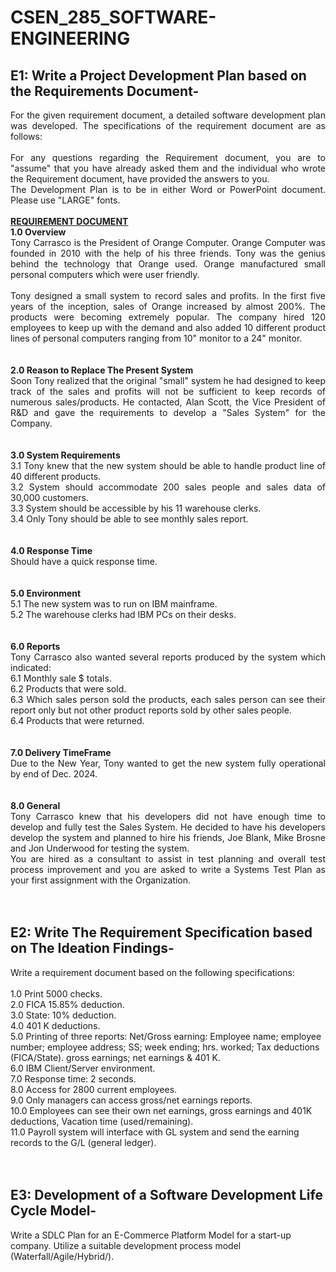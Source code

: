 # CSEN_285_SOFTWARE-ENGINEERING

<h2><b>E1: Write a Project Development Plan based on the Requirements Document-</b></h2>
<p align="justify">For the given requirement document, a detailed software development plan was developed. The specifications of the requirement document are as follows: <br/><br/>
For any questions regarding the Requirement document, you are to "assume" that you have already asked them and the individual who wrote the Requirement document, have provided the answers to you.<br/>
The Development Plan is to be in either Word or PowerPoint document. Please use "LARGE" fonts.<br/><br/>
  <b><u>REQUIREMENT DOCUMENT</u></b><br/>
  <b> 1.0 Overview </b><br/>
  Tony Carrasco is the President of Orange Computer. Orange Computer was founded in 2010 with the help of his three friends. Tony was the genius behind the technology that Orange used. Orange manufactured small personal computers which were user friendly.<br/><br/>
  Tony designed a small system to record sales and profits. In the first five years of the inception, sales of Orange increased by almost 200%. The products were becoming extremely popular. The company hired 120 employees to keep up with the demand and also added 10 different product lines of personal computers ranging from 10" monitor to a 24" monitor.<br/><br/><br/>
  <b>2.0 Reason to Replace The Present System</b><br/>
  Soon Tony realized that the original "small" system he had designed to keep track of the
sales and profits will not be sufficient to keep records of numerous sales/products. He
contacted, Alan Scott, the Vice President of R&D and gave the requirements to develop a
"Sales System" for the Company. <br/><br/><br/>
  <b>3.0 System Requirements</b><br/>
  3.1 Tony knew that the new system should be able to handle product line of 40 different products.<br/>
  3.2 System should accommodate 200 sales people and sales data of 30,000 customers.<br/>
  3.3 System should be accessible by his 11 warehouse clerks. <br/>
  3.4 Only Tony should be able to see monthly sales report. <br/><br/><br/>
  <b>4.0 Response Time</b><br/>
  Should have a quick response time.<br/><br/><br/>
  <b>5.0 Environment</b><br/>
  5.1 The new system was to run on IBM mainframe.<br/>
  5.2 The warehouse clerks had IBM PCs on their desks.<br/><br/><br/>
  <b>6.0 Reports</b><br/>
  Tony Carrasco also wanted several reports produced by the system which indicated:<br/>
  6.1 Monthly sale $ totals. <br/>
  6.2 Products that were sold. <br/>
  6.3 Which sales person sold the products, each sales person can see their report only but not other product reports sold by other sales people. <br/>
  6.4 Products that were returned. <br/><br/><br/>
  <b>7.0 Delivery TimeFrame</b><br/>
  Due to the New Year, Tony wanted to get the new system fully operational by end of
Dec. 2024. <br/><br/><br/>
  <b>8.0 General</b><br/>
  Tony Carrasco knew that his developers did not have enough time to develop and fully
test the Sales System. He decided to have his developers develop the system and planned
to hire his friends, Joe Blank, Mike Brosne and Jon Underwood for testing the system. <br/>
  You are hired as a consultant to assist in test planning and overall test process
improvement and you are asked to write a Systems Test Plan as your first assignment
with the Organization.<br/><br/><br/>

  <h2><b>E2: Write The Requirement Specification based on The Ideation Findings-</b></h2>
  Write a requirement document based on the following specifications:<br/><br/>
  1.0 Print 5000 checks.<br/>
  2.0 FICA 15.85% deduction.<br/>
  3.0 State: 10% deduction.<br/>
  4.0 401 K deductions.<br/>
  5.0 Printing of three reports: Net/Gross earning: Employee name; employee number; employee address; SS; week ending; hrs. worked; Tax deductions (FICA/State). gross earnings; net earnings & 401 K.<br/>
  6.0 IBM Client/Server environment.<br/>
  7.0 Response time: 2 seconds.<br/>
  8.0 Access for 2800 current employees.<br/>
  9.0 Only managers can access gross/net earnings reports.<br/>
  10.0 Employees can see their own net earnings, gross earnings and 401K deductions, Vacation 
  time (used/remaining).<br/>
  11.0 Payroll system will interface with GL system and send the earning records to the G/L (general ledger).<br/><br/><br/>
  
  <h2><b>E3: Development of a Software Development Life Cycle Model-</b></h2>
  Write a SDLC Plan for an E-Commerce Platform Model for a start-up company. Utilize a suitable development process model (Waterfall/Agile/Hybrid/).<br/><br/><br/>
</p>
